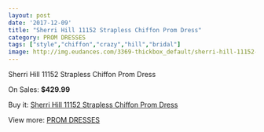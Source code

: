 ```yaml
---
layout: post
date: '2017-12-09'
title: "Sherri Hill 11152 Strapless Chiffon Prom Dress"
category: PROM DRESSES
tags: ["style","chiffon","crazy","hill","bridal"]
image: http://img.eudances.com/3369-thickbox_default/sherri-hill-11152-strapless-chiffon-prom-dress.jpg
---
```

Sherri Hill 11152 Strapless Chiffon Prom Dress

On Sales: **$429.99**
<a href="https://www.eudances.com/en/prom-dresses/1145-sherri-hill-11152-strapless-chiffon-prom-dress.html"><amp-img layout="responsive" width="600" height="600" src="//img.eudances.com/3369-thickbox_default/sherri-hill-11152-strapless-chiffon-prom-dress.jpg" alt="Sherri Hill 11152 Strapless Chiffon Prom Dress 0" /></a>
<a href="https://www.eudances.com/en/prom-dresses/1145-sherri-hill-11152-strapless-chiffon-prom-dress.html"><amp-img layout="responsive" width="600" height="600" src="//img.eudances.com/3371-thickbox_default/sherri-hill-11152-strapless-chiffon-prom-dress.jpg" alt="Sherri Hill 11152 Strapless Chiffon Prom Dress 1" /></a>
<a href="https://www.eudances.com/en/prom-dresses/1145-sherri-hill-11152-strapless-chiffon-prom-dress.html"><amp-img layout="responsive" width="600" height="600" src="//img.eudances.com/3370-thickbox_default/sherri-hill-11152-strapless-chiffon-prom-dress.jpg" alt="Sherri Hill 11152 Strapless Chiffon Prom Dress 2" /></a>

Buy it: [Sherri Hill 11152 Strapless Chiffon Prom Dress](https://www.eudances.com/en/prom-dresses/1145-sherri-hill-11152-strapless-chiffon-prom-dress.html "Sherri Hill 11152 Strapless Chiffon Prom Dress")

View more: [PROM DRESSES](https://www.eudances.com/en/13-prom-dresses "PROM DRESSES")